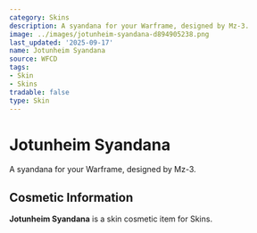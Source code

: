 ```yaml
---
category: Skins
description: A syandana for your Warframe, designed by Mz-3.
image: ../images/jotunheim-syandana-d894905238.png
last_updated: '2025-09-17'
name: Jotunheim Syandana
source: WFCD
tags:
- Skin
- Skins
tradable: false
type: Skin
---
```


# Jotunheim Syandana

A syandana for your Warframe, designed by Mz-3.

## Cosmetic Information

**Jotunheim Syandana** is a skin cosmetic item for Skins.

